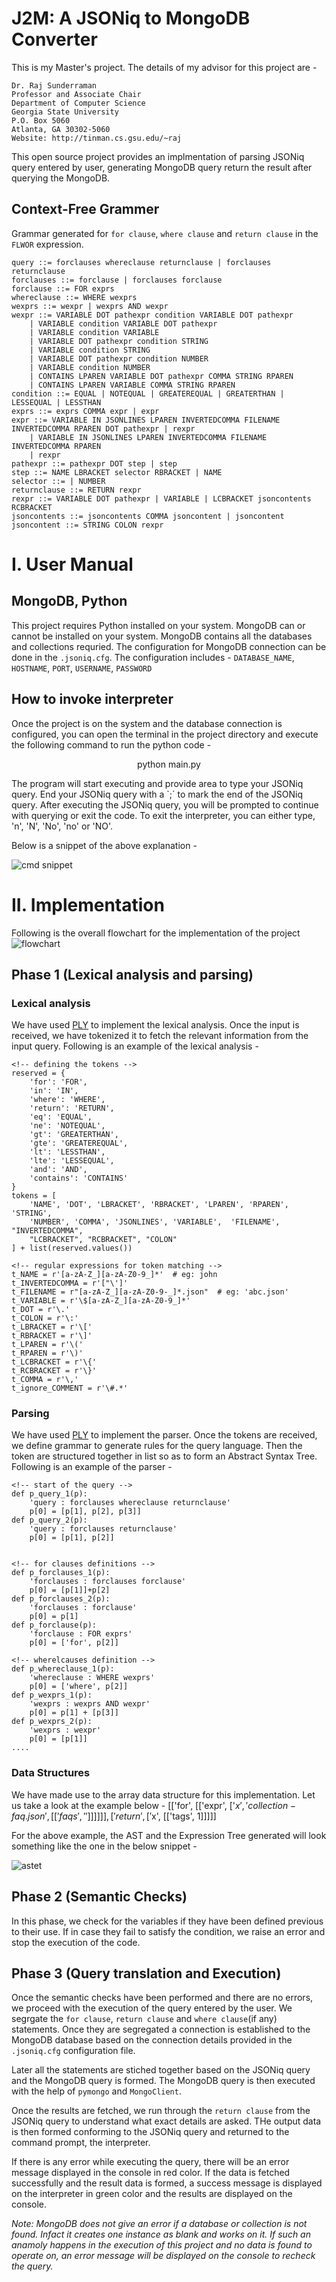 # J2M: A JSONiq to MongoDB Converter

This is my Master's project. The details of my advisor for this project are - 

    Dr. Raj Sunderraman
    Professor and Associate Chair
    Department of Computer Science
    Georgia State University
    P.O. Box 5060
    Atlanta, GA 30302-5060
    Website: http://tinman.cs.gsu.edu/~raj

This open source project provides an implmentation of parsing JSONiq query entered by user, generating MongoDB query return the result after querying the MongoDB.

## Context-Free Grammer

Grammar generated for `for clause`, `where clause` and `return clause` in the `FLWOR` expression.

```
query ::= forclauses whereclause returnclause | forclauses returnclause
forclauses ::= forclause | forclauses forclause
forclause ::= FOR exprs
whereclause ::= WHERE wexprs
wexprs ::= wexpr | wexprs AND wexpr
wexpr ::= VARIABLE DOT pathexpr condition VARIABLE DOT pathexpr
    | VARIABLE condition VARIABLE DOT pathexpr
    | VARIABLE condition VARIABLE
    | VARIABLE DOT pathexpr condition STRING
    | VARIABLE condition STRING
    | VARIABLE DOT pathexpr condition NUMBER
    | VARIABLE condition NUMBER
    | CONTAINS LPAREN VARIABLE DOT pathexpr COMMA STRING RPAREN
    | CONTAINS LPAREN VARIABLE COMMA STRING RPAREN
condition ::= EQUAL | NOTEQUAL | GREATEREQUAL | GREATERTHAN | LESSEQUAL | LESSTHAN
exprs ::= exprs COMMA expr | expr
expr ::= VARIABLE IN JSONLINES LPAREN INVERTEDCOMMA FILENAME INVERTEDCOMMA RPAREN DOT pathexpr | rexpr
    | VARIABLE IN JSONLINES LPAREN INVERTEDCOMMA FILENAME INVERTEDCOMMA RPAREN
    | rexpr
pathexpr ::= pathexpr DOT step | step
step ::= NAME LBRACKET selector RBRACKET | NAME
selector ::= | NUMBER
returnclause ::= RETURN rexpr
rexpr ::= VARIABLE DOT pathexpr | VARIABLE | LCBRACKET jsoncontents RCBRACKET
jsoncontents ::= jsoncontents COMMA jsoncontent | jsoncontent
jsoncontent ::= STRING COLON rexpr
```

# I. User Manual

## MongoDB, Python
This project requires Python installed on your system. MongoDB can or cannot be installed on your system. MongoDB contains all the databases and collections requried. The configuration for MongoDB connection can be done in the `.jsoniq.cfg`. The configuration includes - `DATABASE_NAME`, `HOSTNAME`, `PORT`, `USERNAME`, `PASSWORD`

## How to invoke interpreter
Once the project is on the system and the database connection is configured, you can open the terminal in the project directory and execute the following command to run the python code - 
<p align="center">python main.py</p>
The program will start executing and provide area to type your JSONiq query. End your JSONiq query with a `;` to mark the end of the JSONiq query. After executing the JSONiq query, you will be prompted to continue with querying or exit the code. To exit the interpreter, you can either type, 'n', 'N', 'No', 'no' or 'NO'.

Below is a snippet of the above explanation -  

![cmd snippet](/Documents/cmd.png "Code run on CMD")

# II. Implementation

Following is the overall flowchart for the implementation of the project
![flowchart](/Documents/FlowChart-J2M.jpeg "FlowChart")

## Phase 1 (Lexical analysis and parsing)

### Lexical analysis
We have used [PLY](https://www.dabeaz.com/ply/) to implement the lexical analysis. Once the input is received, we have tokenized it to fetch the relevant information from the input query. Following is an example of the lexical analysis - 
```
<!-- defining the tokens -->
reserved = {
    'for': 'FOR',
    'in': 'IN',
    'where': 'WHERE',
    'return': 'RETURN',
    'eq': 'EQUAL',
    'ne': 'NOTEQUAL',
    'gt': 'GREATERTHAN',
    'gte': 'GREATEREQUAL',
    'lt': 'LESSTHAN',
    'lte': 'LESSEQUAL',
    'and': 'AND',
    'contains': 'CONTAINS'
}
tokens = [
    'NAME', 'DOT', 'LBRACKET', 'RBRACKET', 'LPAREN', 'RPAREN', 'STRING',
    'NUMBER', 'COMMA', 'JSONLINES', 'VARIABLE',  'FILENAME', "INVERTEDCOMMA",
    "LCBRACKET", "RCBRACKET", "COLON"
] + list(reserved.values())

<!-- regular expressions for token matching -->
t_NAME = r'[a-zA-Z_][a-zA-Z0-9_]*'  # eg: john
t_INVERTEDCOMMA = r'["\']'
t_FILENAME = r"[a-zA-Z_][a-zA-Z0-9-_]*.json"  # eg: 'abc.json'
t_VARIABLE = r'\$[a-zA-Z_][a-zA-Z0-9_]*'
t_DOT = r'\.'
t_COLON = r'\:'
t_LBRACKET = r'\['
t_RBRACKET = r'\]'
t_LPAREN = r'\('
t_RPAREN = r'\)'
t_LCBRACKET = r'\{'
t_RCBRACKET = r'\}'
t_COMMA = r'\,'
t_ignore_COMMENT = r'\#.*'
```

### Parsing
We have used [PLY](https://www.dabeaz.com/ply/) to implement the parser. Once the tokens are received, we define grammar to generate rules for the query language. Then the token are structured together in list so as to form an Abstract Syntax Tree. Following is an example of the parser -

```
<!-- start of the query -->
def p_query_1(p):
    'query : forclauses whereclause returnclause'
    p[0] = [p[1], p[2], p[3]]
def p_query_2(p):
    'query : forclauses returnclause'
    p[0] = [p[1], p[2]]


<!-- for clauses definitions -->
def p_forclauses_1(p):
    'forclauses : forclauses forclause'
    p[0] = [p[1]]+p[2]
def p_forclauses_2(p):
    'forclauses : forclause'
    p[0] = p[1]
def p_forclause(p):
    'forclause : FOR exprs'
    p[0] = ['for', p[2]]

<!-- wherelcauses definition -->
def p_whereclause_1(p):
    'whereclause : WHERE wexprs'
    p[0] = ['where', p[2]]
def p_wexprs_1(p):
    'wexprs : wexprs AND wexpr'
    p[0] = p[1] + [p[3]]
def p_wexprs_2(p):
    'wexprs : wexpr'
    p[0] = [p[1]]
....
```

### Data Structures
We have made use to the array data structure for this implementation. Let us take a look at the example below - 
[['for', [['expr', ['$x', 'collection-faq.json', [['faqs', '']]]]]], ['return', ['$x', [['tags', 1]]]]]

For the above example, the AST and the Expression Tree generated will look something like the one in the below snippet - 

![astet](/Documents/AST-ET.jpg "AST-ET.jpg")

## Phase 2 (Semantic Checks)

In this phase, we check for the variables if they have been defined previous to their use. If in case they fail to satisfy the condition, we raise an error and stop the execution of the code.

## Phase 3 (Query translation and Execution)

Once the semantic checks have been performed and there are no errors, we proceed with the execution of the query entered by the user. We segrgate the `for clause`, `return clause` and `where clause`(if any) statements. Once they are segregated a connection is established to the MongoDB database based on the connection details provided in the `.jsoniq.cfg` configuration file.

Later all the statements are stiched together based on the JSONiq query and the MongoDB query is formed. The MongoDB query is then executed with the help of `pymongo` and `MongoClient`. 

Once the results are fetched, we run through the `return clause` from the JSONiq query to understand what exact details are asked. THe output data is then formed conforming to the JSONiq query and returned to the command prompt, the interpreter. 

If there is any error while executing the query, there will be an error message displayed in the console in red color. If the data is fetched successfully and the result data is formed, a success message is displayed on the interpreter in green color and the results are displayed on the console.


_Note: MongoDB does not give an error if a database or collection is not found. Infact it creates one instance as blank and works on it. 
If such an anamoly happens in the execution of this project and no data is found to operate on, an error message will be displayed on the console to recheck the query._

